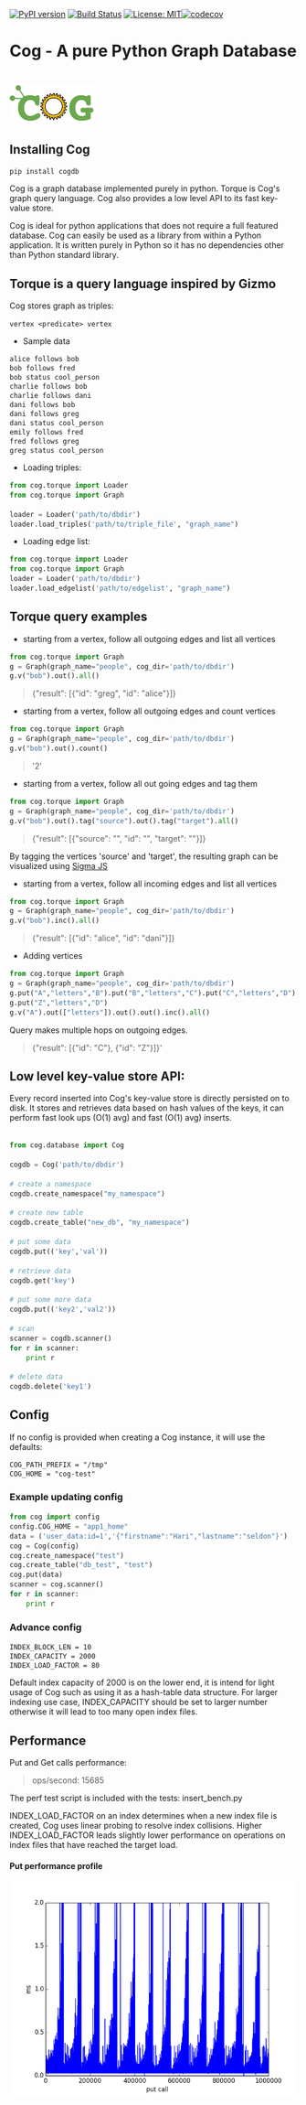 [![PyPI version](https://badge.fury.io/py/cogdb.svg)](https://badge.fury.io/py/cogdb) [![Build Status](https://travis-ci.org/arun1729/cog.svg?branch=master)](https://travis-ci.org/arun1729/cog) [![License: MIT](https://img.shields.io/badge/License-MIT-yellow.svg)](https://opensource.org/licenses/MIT)[![codecov](https://codecov.io/gh/arun1729/cog/branch/master/graph/badge.svg)](https://codecov.io/gh/arun1729/cog)

# Cog - A pure Python Graph Database
# ![ScreenShot](/cog-logo.png)


## Installing Cog
```
pip install cogdb
```
Cog is a graph database implemented purely in python. Torque is Cog's graph query language. Cog also provides a low level API to its fast key-value store.

Cog is ideal for python applications that does not require a full featured database. Cog can easily be used as a library from within a Python application. It is written purely in Python so it has no dependencies other than Python standard library.

## Torque is a query language inspired by Gizmo
Cog stores graph as triples:

  ```vertex <predicate> vertex```
  
- Sample data
```
alice follows bob
bob follows fred
bob status cool_person
charlie follows bob
charlie follows dani
dani follows bob
dani follows greg
dani status cool_person
emily follows fred
fred follows greg
greg status cool_person
```
- Loading triples:

```python
from cog.torque import Loader
from cog.torque import Graph

loader = Loader('path/to/dbdir')
loader.load_triples('path/to/triple_file', "graph_name")

```

- Loading edge list:

```python
from cog.torque import Loader
from cog.torque import Graph
loader = Loader('path/to/dbdir')
loader.load_edgelist('path/to/edgelist', "graph_name")
```

## Torque query examples

- starting from a vertex, follow all outgoing edges and list all vertices
```python
from cog.torque import Graph
g = Graph(graph_name="people", cog_dir='path/to/dbdir')
g.v("bob").out().all()
```
> {"result": [{"id": "greg", "id": "alice"}]}

- starting from a vertex, follow all outgoing edges and count vertices
```python
from cog.torque import Graph
g = Graph(graph_name="people", cog_dir='path/to/dbdir')
g.v("bob").out().count()

```
> '2'

- starting from a vertex, follow all out going edges and tag them

```python
from cog.torque import Graph
g = Graph(graph_name="people", cog_dir='path/to/dbdir')
g.v("bob").out().tag("source").out().tag("target").all()

```
> {"result": [{"source": "<fred>", "id": "<greg>", "target": "<greg>"}]}

By tagging the vertices 'source' and 'target', the resulting graph can be visualized using [Sigma JS](http://sigmajs.org/) 

- starting from a vertex, follow all incoming edges and list all vertices
```python
from cog.torque import Graph
g = Graph(graph_name="people", cog_dir='path/to/dbdir')
g.v("bob").inc().all()
```

> {"result": [{"id": "alice", "id": "dani"}]}


- Adding vertices

```python
from cog.torque import Graph
g = Graph(graph_name="people", cog_dir='path/to/dbdir')
g.put("A","letters","B").put("B","letters","C").put("C","letters","D")
g.put("Z","letters","D")
g.v("A").out(["letters"]).out().out().inc().all()

```
Query makes multiple hops on outgoing edges.

> {"result": [{"id": "C"}, {"id": "Z"}]}'


## Low level key-value store API:
Every record inserted into Cog's key-value store is directly persisted on to disk. It stores and retrieves data based 
on hash values of the keys, it can perform fast look ups (O(1) avg) and fast (O(1) avg) inserts. 

```python

from cog.database import Cog

cogdb = Cog('path/to/dbdir')

# create a namespace
cogdb.create_namespace("my_namespace")

# create new table
cogdb.create_table("new_db", "my_namespace")

# put some data
cogdb.put(('key','val'))

# retrieve data 
cogdb.get('key')

# put some more data
cogdb.put(('key2','val2'))

# scan
scanner = cogdb.scanner()
for r in scanner:
    print r
    
# delete data
cogdb.delete('key1')

```

## Config

If no config is provided when creating a Cog instance, it will use the defaults:

```
COG_PATH_PREFIX = "/tmp"
COG_HOME = "cog-test"
```

### Example updating config

```python
from cog import config
config.COG_HOME = "app1_home"
data = ('user_data:id=1','{"firstname":"Hari","lastname":"seldon"}')
cog = Cog(config)
cog.create_namespace("test")
cog.create_table("db_test", "test")
cog.put(data)
scanner = cog.scanner()
for r in scanner:
    print r

```

### Advance config

```
INDEX_BLOCK_LEN = 10
INDEX_CAPACITY = 2000
INDEX_LOAD_FACTOR = 80
```

Default index capacity of 2000 is on the lower end, it is intend for light usage of Cog such as using it as a hash-table data structure.
For larger indexing use case, INDEX_CAPACITY should be set to larger number otherwise it will lead to too many open index files.

## Performance

Put and Get calls performance:

> ops/second: 15685

The perf test script is included with the tests: insert_bench.py

INDEX_LOAD_FACTOR on an index determines when a new index file is created, Cog uses linear probing to resolve index collisions.
Higher INDEX_LOAD_FACTOR leads slightly lower performance on operations on index files that have reached the target load.

#### Put performance profile

![Put Perf](put_perf.png)